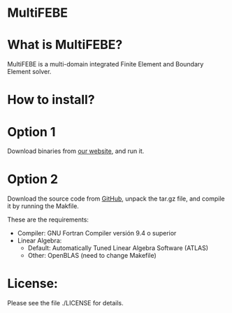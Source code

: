 # MultiFEBE

What is MultiFEBE?
==================

MultiFEBE is a multi-domain integrated Finite Element and Boundary Element solver.

How to install?
===============

# Option 1
Download binaries from [our website](www.mmc.siani.es), and run it.

# Option 2
Download the source code from [GitHub](https://github.com/mmc-siani-es/MultiFEBE), unpack the tar.gz file, and compile it by running the Makfile. 

These are the requirements:

  * Compiler: GNU Fortran Compiler versión 9.4 o superior
  * Linear Algebra:
    * Default: Automatically Tuned Linear Algebra Software (ATLAS)
    * Other: OpenBLAS (need to change Makefile)
    
License:
========

Please see the file ./LICENSE for details.


